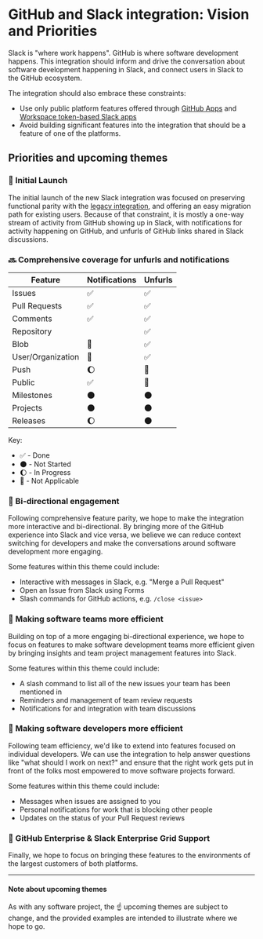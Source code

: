 # GitHub and Slack integration: Vision and Priorities

Slack is "where work happens". GitHub is where software development happens. This integration should inform and drive the conversation about software development happening in Slack, and connect users in Slack to the GitHub ecosystem.

The integration should also embrace these constraints:

- Use only public platform features offered through [GitHub Apps](http://developer.github.com/apps) and [Workspace token-based Slack apps](https://api.slack.com/slack-apps-preview)
- Avoid building significant features into the integration that should be a feature of one of the platforms.

## Priorities and upcoming themes

### :checkered_flag: Initial Launch

The initial launch of the new Slack integration was focused on preserving functional parity with the [legacy integration](https://github.com/github/ecosystem-integrations/blob/master/docs/slack/legacy-features.md), and offering an easy migration path for existing users. Because of that constraint, it is mostly a one-way stream of activity from GitHub showing up in Slack, with notifications for activity happening on GitHub, and unfurls of GitHub links shared in Slack discussions. 

### :soon: Comprehensive coverage for unfurls and notifications

Feature           | Notifications      | Unfurls           
------------------|--------------------|--------------------
Issues            | :white_check_mark: | :white_check_mark:
Pull Requests     | :white_check_mark: | :white_check_mark:
Comments          | :white_check_mark: | :white_check_mark:
Repository        |                    | :white_check_mark:
Blob              | :no_entry_sign:    | :white_check_mark:
User/Organization | :no_entry_sign:    | :white_check_mark:
Push              | :moon:             | :no_entry_sign:
Public            | :white_check_mark: | :no_entry_sign:
Milestones        | :new_moon:         | :new_moon:
Projects          | :new_moon:         | :new_moon:
Releases          | :moon:             | :new_moon:

Key:
- :white_check_mark: - Done
- :new_moon: - Not Started
- :moon: - In Progress
- :no_entry_sign: - Not Applicable

### :pushpin: Bi-directional engagement

Following comprehensive feature parity, we hope to make the integration more interactive and bi-directional. By bringing more of the GitHub experience into Slack and vice versa, we believe we can reduce context switching for developers and make the conversations around software development more engaging.

Some features within this theme could include:
- Interactive with messages in Slack, e.g. "Merge a Pull Request"
- Open an Issue from Slack using Forms
- Slash commands for GitHub actions, e.g. `/close <issue>`

### :pushpin: Making software teams more efficient

Building on top of a more engaging bi-directional experience, we hope to focus on features to make software development teams more efficient given by bringing insights and team project management features into Slack.

Some features within this theme could include:
- A slash command to list all of the new issues your team has been mentioned in
- Reminders and management of team review requests
- Notifications for and integration with team discussions

### :pushpin: Making software developers more efficient

Following team efficiency, we'd like to extend into features focused on individual developers. We can use the integration to help answer questions like "what should I work on next?" and ensure that the right work gets put in front of the folks most empowered to move software projects forward.

Some features within this theme could include:
- Messages when issues are assigned to you
- Personal notifications for work that is blocking other people
- Updates on the status of your Pull Request reviews

### :pushpin: GitHub Enterprise & Slack Enterprise Grid Support

Finally, we hope to focus on bringing these features to the environments of the largest customers of both platforms.

---

#### Note about upcoming themes

As with any software project, the :point_up: upcoming themes are subject to change, and the provided examples are intended to illustrate where we hope to go.
